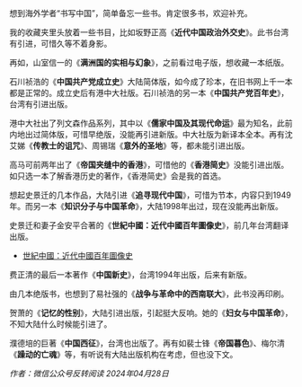 想到海外学者“书写中国”，简单备忘一些书。肯定很多书，欢迎补充。

我的收藏夹里头放着一些书目，比如坂野正高《**近代中国政治外交史**》。此书台湾有引进，可惜久等不着身影。

再如，山室信一的《**满洲国的实相与幻象**》，之前看过电子版，想收藏一本纸版。

石川祯浩的《**中国共产党成立史**》大陆简体版，如今成了珍本，在旧书网上千一本都是正常的。成立史后有港中大社版。石川祯浩的另一本《**中国共产党百年史**》，台湾有引进出版。

港中大社出了列文森作品系列，其中以《**儒家中国及其现代命运**》最为知名，此前内地出过简体版，可惜早绝版，没能再引进新版。中大社版为新译本全本。再有沈艾娣《**传教士的诅咒**》、周锡瑞《**意外的圣地**》等，都未能引进出版。

高马可前两年出了《**帝国夹缝中的香港**》，可惜他的《**香港简史**》没能引进出版。如只选一本了解香港历史的著作，《香港简史》会是我的首选。

想起史景迁的几本作品，大陆引进《**追寻现代中国**》，可惜为节本，内容只到1949年。而另一本《**知识分子与中国革命**》，大陆1998年出过，现在没能再出新版。

史景迁和妻子金安平合著的《**世紀中國：近代中國百年圖像史**》，前几年台湾翻译出版。

+ [世紀中國：近代中國百年圖像史](https://zh.singlelogin.re/book/5867669/e88a3d)

费正清的最后一本著作《**中国新史**》，台湾1994年出版，后来有新版。

由几本绝版书​，也想到了易社强的《**战争与革命中的西南联大**》，此书没再印刷。

贺萧的《**记忆的性别**》，大陆引进出版，引起挺大反响。她的《**妇女与中国革命**》，不知大陆什么时候能引进了。

濮德培的巨著《**中国西征**》，台湾也出版了。再有如裴士锋《**帝国暮色**》、梅尔清《**躁动的亡魂**》等，有听说有大陆出版机构在考虑，但也没下文。

_作者：微信公众号反转阅读 2024年04月28日_
